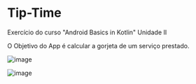 # Tip-Time
Exercício do curso "Android Basics in Kotlin" Unidade II

O Objetivo do App é calcular a gorjeta de um serviço prestado.

![image](https://user-images.githubusercontent.com/93166787/220447065-41e97e00-3891-472b-aca3-0d447003404b.png)

![image](https://user-images.githubusercontent.com/93166787/220447255-facc6720-ea9b-4832-92e4-8c40f991628a.png)

